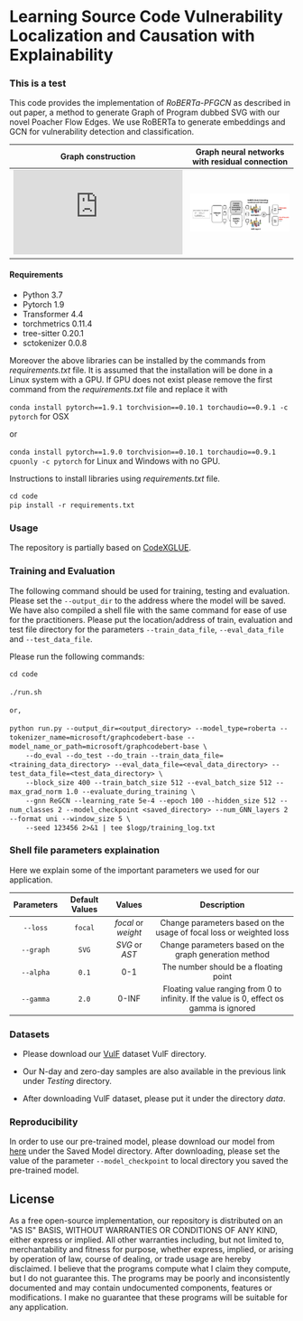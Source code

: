 

# Learning Source Code Vulnerability Localization and Causation with Explainability

### This is a test

This code provides the implementation of *RoBERTa-PFGCN* as described in out paper, a method to generate Graph of 
Program dubbed SVG with our novel Poacher Flow Edges. We use RoBERTa to generate embeddings and GCN for vulnerability detection and classification.


Graph construction            |  Graph neural networks with residual connection
:-------------------------:|:-------------------------:
![](https://github.com/pial08/Threat_Detection_Modeling/blob/main/figures/cs1.pdf)  |  ![](https://github.com/pial08/Threat_Detection_Modeling/blob/main/figures/arch.png)


#### Requirements
- Python 	3.7
- Pytorch 	1.9 
- Transformer 	4.4
- torchmetrics 0.11.4
- tree-sitter 0.20.1
- sctokenizer 0.0.8

Moreover the above libraries can be installed by the commands from *requirements.txt* file. It is assumed that the installation will be done in a Linux system with a GPU. If GPU does not exist please remove the first command from the *requirements.txt*  file and replace it with 

`conda install pytorch==1.9.1 torchvision==0.10.1 torchaudio==0.9.1 -c pytorch` for OSX

or 


`conda install pytorch==1.9.0 torchvision==0.10.1 torchaudio==0.9.1 cpuonly -c pytorch` for Linux and Windows with no GPU.

Instructions to install libraries using *requirements.txt* file.

```shell
cd code 
pip install -r requirements.txt
```


### Usage
The repository is partially based on [CodeXGLUE](https://github.com/microsoft/CodeXGLUE/tree/main/Code-Code/Defect-detection).


### Training and Evaluation
The following command should be used for training, testing and evaluation. Please set the ```--output_dir``` to the address where the model will be saved. We have also compiled a shell file with the same command for ease of use for the practitioners. Please put the location/address of train, evaluation and test file directory for the parameters
```--train_data_file```, ```--eval_data_file``` and ```--test_data_file```. 


Please run the following commands:

```shell
cd code

./run.sh

or,

python run.py --output_dir=<output_directory> --model_type=roberta --tokenizer_name=microsoft/graphcodebert-base --model_name_or_path=microsoft/graphcodebert-base \
	--do_eval --do_test --do_train --train_data_file=<training_data_directory> --eval_data_file=<eval_data_directory> --test_data_file=<test_data_directory> \
	--block_size 400 --train_batch_size 512 --eval_batch_size 512 --max_grad_norm 1.0 --evaluate_during_training \
	--gnn ReGCN --learning_rate 5e-4 --epoch 100 --hidden_size 512 --num_classes 2 --model_checkpoint <saved_directory> --num_GNN_layers 2 --format uni --window_size 5 \
	--seed 123456 2>&1 | tee $logp/training_log.txt

```

### Shell file parameters explaination
Here we explain some of the important parameters we used for our application. 

| Parameters | Default Values | Values | Description |
| :---:    | :---:   |:---:                | :---: |
| `--loss` | `focal` | *focal* or *weight* | Change parameters based on the usage of focal loss or weighted loss |
| `--graph`| `SVG`   | *SVG* or *AST* | Change parameters based on the graph generation method |
| `--alpha`| `0.1`   | 0-1 | The number should be a floating point |
| `--gamma`| `2.0`   | 0-INF | Floating value ranging from 0 to infinity. If the value is 0, effect os gamma is ignored |


### Datasets
- Please download our [VulF](https://drive.google.com/drive/folders/1d00kfEX6k1MhpxJtuFv5JqtlQTJfg03N?usp=sharing) dataset VulF directory.

- Our N-day and zero-day samples are also available in the previous link under *Testing* directory.
- After downloading VulF dataset, please put it under the directory *data*.

### Reproducibility
In order to use our pre-trained model, please download our model from [here](https://drive.google.com/drive/folders/1d00kfEX6k1MhpxJtuFv5JqtlQTJfg03N?usp=sharing) under the Saved Model directory. After downloading, please set the value of the parameter `--model_checkpoint` to local directory you saved the pre-trained model.



## License
As a free open-source implementation, our repository is distributed on an "AS IS" BASIS, WITHOUT WARRANTIES OR CONDITIONS OF ANY KIND, either express or implied. All other warranties including, but not limited to, merchantability and fitness for purpose, whether express, implied, or arising by operation of law, course of dealing, or trade usage are hereby disclaimed. I believe that the programs compute what I claim they compute, but I do not guarantee this. The programs may be poorly and inconsistently documented and may contain undocumented components, features or modifications. I make no guarantee that these programs will be suitable for any application.
